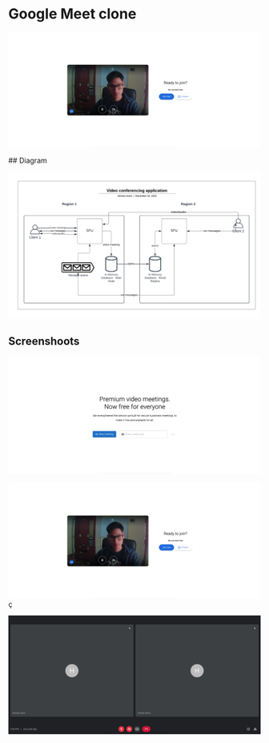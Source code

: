 # Google Meet clone

![Wait page](docs/wait-page.png)

## Diagram

![Diagram](docs/diagram.png)

## Screenshoots

![Home page](docs/home-page.png)

![Wait page](docs/wait-page.png)ç

![Meeting page](docs/meeting-page.png)